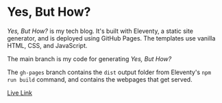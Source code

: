 # Yes, But How?

*Yes, But How?* is my tech blog. It's built with Eleventy, a static site generator, and is deployed using GitHub Pages. The templates use vanilla HTML, CSS, and JavaScript.

The main branch is my code for generating *Yes, But How?*

The `gh-pages` branch contains the `dist` output folder from Eleventy's `npm run build` command, and contains the webpages that get served.

[Live Link](https://3dvkr.github.io)